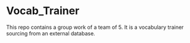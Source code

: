 # Vocab_Trainer
This repo contains a group work of a team of 5. It is a vocabulary trainer sourcing from an external database. 
